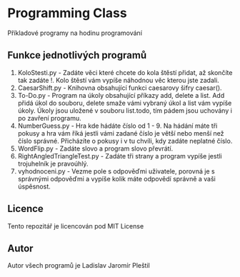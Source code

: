 # Programming Class
Příkladové programy na hodinu programování<br>

## Funkce jednotlivých programů
1. KoloStesti.py - Zadáte věci které chcete do kola štěstí přidat, až skončíte tak zadáte !. Kolo štěstí vám vypíše náhodnou věc kterou jste zadali.<br>
2. CaesarShift.py - Knihovna obsahující funkci caesarovy šifry caesar().<br>
3. To-Do.py - Program na úkoly obsahující příkazy add, delete a list. Add přidá úkol do souboru, delete smaže vámi vybraný úkol a list vám vypíše úkoly. Úkoly jsou uložené v souboru list.todo, tím pádem jsou uchovány i po zavření programu.<br>
4. NumberGuess.py - Hra kde hádáte číslo od 1 - 9. Na hádání máte tři pokusy a hra vám říká jestli vámi zadané číslo je větší nebo menší než číslo správné. Přicházíte o pokusy i v tu chvíli, kdy zadáte neplatné číslo.<br>
5. WordFlip.py - Zadáte slovo a program slovo převrátí.<br>
6. RightAngledTriangleTest.py - Zadáte tři strany a program vypíše jestli trojuhelník je pravoúhlý.<br>
7. vyhodnoceni.py - Vezme pole s odpověďmi uživatele, porovná je s správnými odpověďmi a vypíše kolik máte odpovědí správně a vaši úspěsnost.<br>

## Licence
Tento repozitář je licencován pod MIT License<br>

## Autor
Autor všech programů je Ladislav Jaromír Pleštil<br>